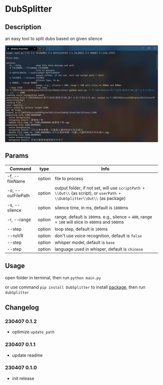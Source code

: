 # DubSplitter

## Description

an easy tool to split dubs based on given silence

![Screenshot](https://github.com/defisym/HibiscusAVGEngine/blob/main/Utilities/DubSplitter/Screenshot.png?raw=true)

## Params

| Command           | type   | Info                                                                                                                      |
|-------------------|--------|---------------------------------------------------------------------------------------------------------------------------|
| -f, --fileName    | option | file to process                                                                                                           |
| -o, --outFilePath | option | output folder, if not set, will use `scriptPath + \\Out\\` (as script), or `userPath + \\DubSplitter\\Out\\` (as package) |
| -s, --silence     | option | silence time, in ms, default is `1000`ms                                                                                  |
| -r, --range       | option | range, default is `100`ms. e.g., silence = `400`, range = `100` will slice in `400`ms and `500`ms                         |
| --step            | option | loop step, default is `100`ms                                                                                             |
| --noVR            | option | don't use voice recognition, default is `false`                                                                           |
| --step            | option | whisper model, default is `base`                                                                                          |
| --step            | option | language used in whisper, default is `chinese`                                                                            |

## Usage

open folder in terminal, then run `python main.py`

or use command `pip install DubSplitter` to install [package](https://pypi.org/project/DubSplitter/), then run `dubSplitter`

## Changelog

### 230407 0.1.2

- optimize `update_path`

### 230407 0.1.1

- update readme

### 230407 0.1.0

- init release